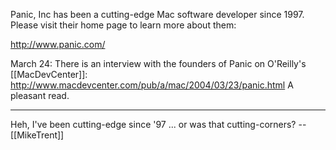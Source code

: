 Panic, Inc has been a cutting-edge Mac software developer since 1997.  Please visit their home page to learn more about them:

http://www.panic.com/

March 24:  There is an interview with the founders of Panic on O'Reilly's [[MacDevCenter]]:  http://www.macdevcenter.com/pub/a/mac/2004/03/23/panic.html
A pleasant read.

----

Heh, I've been cutting-edge since '97 ... or was that cutting-corners? -- [[MikeTrent]]